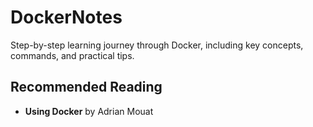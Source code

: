 # DockerNotes

Step-by-step learning journey through Docker, including key concepts, commands, and practical tips.

## Recommended Reading
- **Using Docker** by Adrian Mouat

